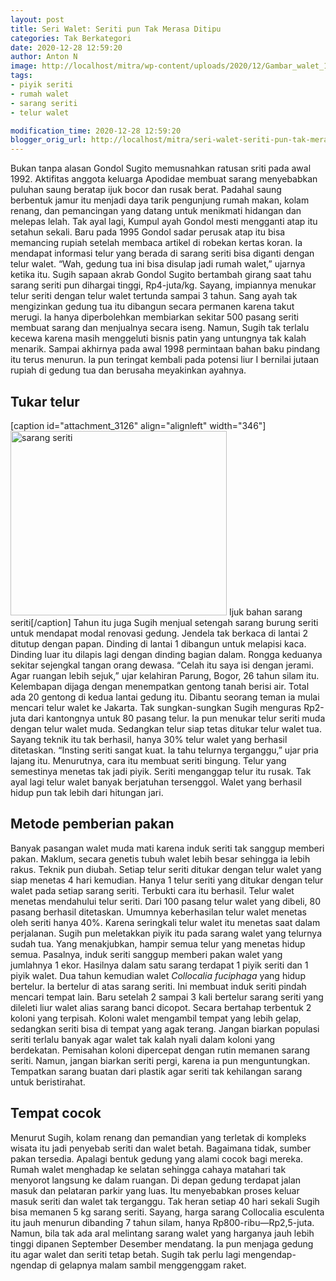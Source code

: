 ```yaml
---
layout: post
title: Seri Walet: Seriti pun Tak Merasa Ditipu
categories: Tak Berkategori
date: 2020-12-28 12:59:20
author: Anton N
image: http://localhost/mitra/wp-content/uploads/2020/12/Gambar_walet_1024x703.jpg
tags:
- piyik seriti
- rumah walet
- sarang seriti
- telur walet

modification_time: 2020-12-28 12:59:20
blogger_orig_url: http://localhost/mitra/seri-walet-seriti-pun-tak-merasa.html
---
```


Bukan tanpa alasan Gondol Sugito memusnahkan ratusan sriti pada awal 1992. Aktifitas anggota keluarga Apodidae membuat sarang menyebabkan puluhan saung beratap ijuk bocor dan rusak berat.
Padahal saung berbentuk jamur itu menjadi daya tarik pengunjung rumah makan, kolam renang, dan pemancingan yang datang untuk menikmati hidangan dan melepas lelah. Tak ayal lagi, Kumpul ayah Gondol mesti mengganti atap itu setahun sekali.
Baru pada 1995 Gondol sadar perusak atap itu bisa memancing rupiah setelah membaca artikel di robekan kertas koran. Ia mendapat informasi telur yang berada di sarang seriti bisa diganti dengan telur walet. “Wah, gedung tua ini bisa disulap jadi rumah walet,” ujarnya ketika itu. Sugih sapaan akrab Gondol Sugito bertambah girang saat tahu sarang seriti pun dihargai tinggi, Rp4-juta/kg.
Sayang, impiannya menukar telur seriti dengan telur walet tertunda sampai 3 tahun. Sang ayah tak mengizinkan gedung tua itu dibangun secara permanen karena takut merugi. Ia hanya diperbolehkan membiarkan sekitar 500 pasang seriti membuat sarang dan menjualnya secara iseng.
Namun, Sugih tak terlalu kecewa karena masih menggeluti bisnis patin yang untungnya tak kalah menarik. Sampai akhirnya pada awal 1998 permintaan bahan baku pindang itu terus menurun. Ia pun teringat kembali pada potensi liur I bernilai jutaan rupiah di gedung tua dan berusaha meyakinkan ayahnya.
<h2 id="telur">Tukar telur</h2>
[caption id="attachment_3126" align="alignleft" width="346"]<a href="http://127.0.0.1/mitra/wp-content/uploads/2020/12/Gambar_walet1_902x768.jpg"><img class="wp-image-3126" src="http://127.0.0.1/mitra/wp-content/uploads/2020/12/Gambar_walet1_902x768.jpg" alt="sarang seriti" width="346" height="295" /></a> Ijuk bahan sarang seriti[/caption]
Tahun itu juga Sugih menjual setengah sarang burung seriti untuk mendapat modal renovasi gedung. Jendela tak berkaca di lantai 2 ditutup dengan papan. Dinding di lantai 1 dibangun untuk melapisi kaca. Dinding luar itu dilapis lagi dengan dinding bagian dalam.
Rongga keduanya sekitar sejengkal tangan orang dewasa. “Celah itu saya isi dengan jerami. Agar ruangan lebih sejuk,” ujar kelahiran Parung, Bogor, 26 tahun silam itu. Kelembapan dijaga dengan menempatkan gentong tanah berisi air. Total ada 20 gentong di kedua lantai gedung itu.
Dibantu seorang teman ia mulai mencari telur walet ke Jakarta. Tak sungkan-sungkan Sugih menguras Rp2-juta dari kantongnya untuk 80 pasang telur. Ia pun menukar telur seriti muda dengan telur walet muda.
Sedangkan telur siap tetas ditukar telur walet tua. Sayang teknik itu tak berhasil, hanya 30% telur walet yang berhasil ditetaskan. “Insting seriti sangat kuat. Ia tahu telurnya terganggu,” ujar pria lajang itu.
Menurutnya, cara itu membuat seriti bingung. Telur yang semestinya menetas tak jadi piyik. Seriti menganggap telur itu rusak. Tak ayal lagi telur walet banyak berjatuhan tersenggol. Walet yang berhasil hidup pun tak lebih dari hitungan jari.
<h2 id="pakan">Metode pemberian pakan</h2>
Banyak pasangan walet muda mati karena induk seriti tak sanggup memberi pakan. Maklum, secara genetis tubuh walet lebih besar sehingga ia lebih rakus.
Teknik pun diubah. Setiap telur seriti ditukar dengan telur walet yang siap menetas 4 hari kemudian. Hanya 1 telur seriti yang ditukar dengan telur walet pada setiap sarang seriti. Terbukti cara itu berhasil. Telur walet menetas mendahului telur seriti.
Dari 100 pasang telur walet yang dibeli, 80 pasang berhasil ditetaskan. Umumnya keberhasilan telur walet menetas oleh seriti hanya 40%.
Karena seringkali telur walet itu menetas saat dalam perjalanan. Sugih pun meletakkan piyik itu pada sarang walet yang telurnya sudah tua. Yang menakjubkan, hampir semua telur yang menetas hidup semua. Pasalnya, induk seriti sanggup memberi pakan walet yang jumlahnya 1 ekor. Hasilnya dalam satu sarang terdapat 1 piyik seriti dan 1 piyik walet.
Dua tahun kemudian walet <i>Collocalia fuciphaga</i> yang hidup bertelur. Ia bertelur di atas sarang seriti. Ini membuat induk seriti pindah mencari tempat lain. Baru setelah 2 sampai 3 kali bertelur sarang seriti yang dileleti liur walet alias sarang banci dicopot.
Secara bertahap terbentuk 2 koloni yang terpisah. Koloni walet mengambil tempat yang lebih gelap, sedangkan seriti bisa di tempat yang agak terang.
Jangan biarkan populasi seriti terlalu banyak agar walet tak kalah nyali dalam koloni yang berdekatan. Pemisahan koloni dipercepat dengan rutin memanen sarang seriti. Namun, jangan biarkan seriti pergi, karena ia pun menguntungkan. Tempatkan sarang buatan dari plastik agar seriti tak kehilangan sarang untuk beristirahat.
<h2 id="cocok">Tempat cocok</h2>
Menurut Sugih, kolam renang dan pemandian yang terletak di kompleks wisata itu jadi penyebab seriti dan walet betah. Bagaimana tidak, sumber pakan tersedia. Apalagi bentuk gedung yang alami cocok bagi mereka.
Rumah walet menghadap ke selatan sehingga cahaya matahari tak menyorot langsung ke dalam ruangan. Di depan gedung terdapat jalan masuk dan pelataran parkir yang luas. Itu menyebabkan proses keluar masuk seriti dan walet tak terganggu.
Tak heran setiap 40 hari sekali Sugih bisa memanen 5 kg sarang seriti. Sayang, harga sarang Collocalia esculenta itu jauh menurun dibanding 7 tahun silam, hanya Rp800-ribu—Rp2,5-juta.
Namun, bila tak ada aral melintang sarang walet yang harganya jauh lebih tinggi dipanen September Desember mendatang. Ia pun menjaga gedung itu agar walet dan seriti tetap betah. Sugih tak perlu lagi mengendap-ngendap di gelapnya malam sambil menggenggam raket.

